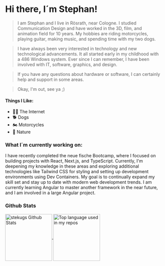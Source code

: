 # Hi there, I´m Stephan!

>I am Stephan and I live in Rösrath, near Cologne.
>I studied Communication Design and have worked in the 3D, film, and animation field for 10 years. My hobbies are riding motorcycles, playing guitar, making music, and spending time with my two dogs.

>I have always been very interested in technology and new technological advancements. It all started early in my childhood with a 486 Windows system. Ever since I can remember, I have been involved with IT, software, graphics, and design.

>If you have any questions about hardware or software, I can certainly help and support in some areas.

>Okay, I'm out, see ya ;)

#### Things I Like:
- :technologist: The Internet
- :dog2: Dogs
- :motorcycle: Motorcycles
- :herb: Nature
  
<!--
<h3>I am proficient with the following software:</h3>
<img height="32" width="32" src="https://cdn.simpleicons.org/cinema4d/white/" />
<img height="32" width="32" src="https://cdn.simpleicons.org/blender/white/" />
<img height="32" width="32" src="https://cdn.simpleicons.org/octanerender/white/" />
<img height="32" width="32" src="https://cdn.simpleicons.org/css3/white/" />
<img height="32" width="32" src="https://cdn.simpleicons.org/html5/white/" />
Cinema 4D
Blender
Redshift
Octane
Photoshop
DaVinci Resolve
-->

<h3>What I´m currently working on:</h3>
I have recently completed the neue fische Bootcamp, where I focused on building projects with React, Next.js, and TypeScript. Currently, I'm deepening my knowledge in these areas and exploring additional technologies like Tailwind CSS for styling and setting up development environments using Dev Containers. My goal is to continually expand my skill set and stay up to date with modern web development trends. I am currently learning Angular to master another framework in the near future, and I am involved in a large Angular project.
<h3>Github Stats</h3>
<a href="https://github.com/stekug/github-readme-stats">  
  <img height=150 align="center" src="https://github-readme-stats-psi-ashen-88.vercel.app/api?username=stekug&hide=stars,issues&rank_icon=github&theme=dracula" alt="stekugs Github Stats" />
</a>
<a href="https://github.com/stekug/github-readme-stats">
  <img height=150 align="center" src="https://github-readme-stats-psi-ashen-88.vercel.app/api/top-langs/?username=stekug&layout=compact&hide_title=1&card_width=320&theme=dracula" alt="Top language used in my repos" />
</a>
